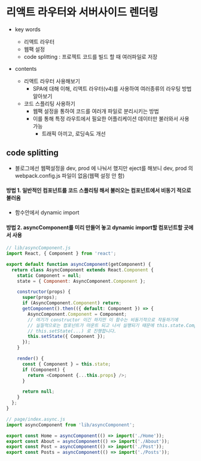 # 리액트 라우터와 서버사이드 렌더링

- key words

  - 리액트 라우터
  - 웹팩 설정
  - code splitting : 프로젝트 코드를 빌드 할 때 여러파일로 저장

- contents
  - 리액트 라우터 사용해보기
    - SPA에 대해 이해, 리액트 라우터(v4)를 사용하여 여러종류의 라우팅 방법 알아보기
  - 코드 스플리팅 사용하기
    - 웹팩 설정을 통하여 코드를 여러개 파일로 분리시키는 방법
    - 이를 통해 특정 라우트에서 필요한 어플리케이션 데이터만 불러와서 사용 가능
      - 트래픽 아끼고, 로딩속도 개선

## code splitting

- 블로그에선 웹팩설정을 dev, prod 에 나눠서 했지만 eject를 해보니 dev, prod 의 webpack.config.js 파일이 없음(웹팩 설정 안 함)

#### 방법 1. 일반적인 컴포넌트를 코드 스플리팅 해서 불러오는 컴포넌트에서 비동기 적으로 불러옴

- 함수안에서 dynamic import

#### 방법 2. asyncComponent를 미리 만들어 놓고 dynamic import할 컴포넌트할 곳에 서 사용

```javascript
// lib/asyncComponent.js
import React, { Component } from 'react';

export default function asyncComponent(getComponent) {
  return class AsyncComponent extends React.Component {
    static Component = null;
    state = { Component: AsyncComponent.Component };

    constructor(props) {
      super(props);
      if (AsyncComponent.Component) return;
      getComponent().then(({ default: Component }) => {
        AsyncComponent.Component = Component;
        // 여기가 constructor 이긴 하지만 이 함수는 비동기적으로 작동하기에
        // 실질적으로는 컴포넌트가 마운트 되고 나서 실행되기 때문에 this.state.Component = ... 가 아닌
        // this.setState(...) 로 진행합니다.
        this.setState({ Component });
      });
    }

    render() {
      const { Component } = this.state;
      if (Component) {
        return <Component {...this.props} />;
      }

      return null;
    }
  };
}

// page/index.async.js
import asyncComponent from 'lib/asyncComponent';

export const Home = asyncComponent(() => import('./Home'));
export const About = asyncComponent(() => import('./About'));
export const Post = asyncComponent(() => import('./Post'));
export const Posts = asyncComponent(() => import('./Posts'));
```
